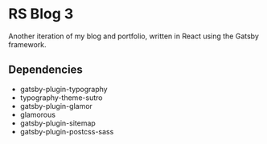 # RS Blog 3
Another iteration of my blog and portfolio, written in React using the Gatsby framework.

## Dependencies
* gatsby-plugin-typography
* typography-theme-sutro
* gatsby-plugin-glamor
* glamorous
* gatsby-plugin-sitemap
* gatsby-plugin-postcss-sass
